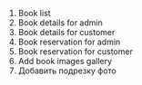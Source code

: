 1. Book list 
2. Book details for admin
3. Book details for customer
4. Book reservation for admin
5. Book reservation for customer
6. Add book images gallery
7. Добавить подрезку фото

